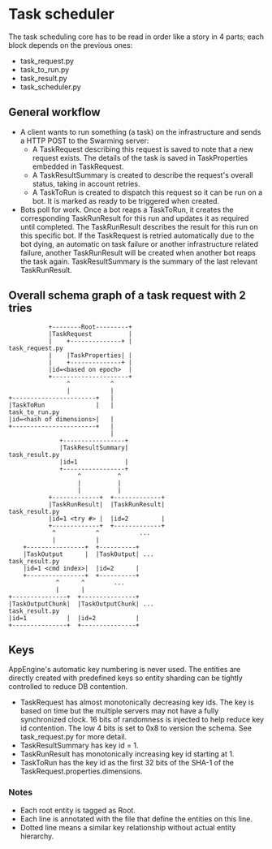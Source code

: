 # Task scheduler

The task scheduling core has to be read in order like a story in 4 parts; each
block depends on the previous ones:

  - task_request.py
  - task_to_run.py
  - task_result.py
  - task_scheduler.py


## General workflow

  - A client wants to run something (a task) on the infrastructure and sends a
    HTTP POST to the Swarming server:
    - A TaskRequest describing this request is saved to note that a new request
      exists. The details of the task is saved in TaskProperties embedded in
      TaskRequest.
    - A TaskResultSummary is created to describe the request's overall status,
      taking in account retries.
    - A TaskToRun is created to dispatch this request so it can be run on a
      bot. It is marked as ready to be triggered when created.
  - Bots poll for work. Once a bot reaps a TaskToRun, it creates the
    corresponding TaskRunResult for this run and updates it as required until
    completed. The TaskRunResult describes the result for this run on this
    specific bot. If the TaskRequest is retried automatically due to the bot
    dying, an automatic on task failure or another infrastructure related
    failure, another TaskRunResult will be created when another bot reaps the
    task again. TaskResultSummary is the summary of the last relevant
    TaskRunResult.


## Overall schema graph of a task request with 2 tries

               +--------Root---------+
               |TaskRequest          |
               |    +--------------+ |                           task_request.py
               |    |TaskProperties| |
               |    +--------------+ |
               |id=<based on epoch>  |
               +---------------------+
                    ^           ^
                    |           |
    +-----------------------+   |
    |TaskToRun              |   |                                 task_to_run.py
    |id=<hash of dimensions>|   |
    +-----------------------+   |
                                |
                  +-----------------+
                  |TaskResultSummary|                             task_result.py
                  |id=1             |
                  +-----------------+
                       ^          ^
                       |          |
                       |          |
               +-------------+  +-------------+
               |TaskRunResult|  |TaskRunResult|                   task_result.py
               |id=1 <try #> |  |id=2         |
               +-------------+  +-------------+
                ^           ^           ...
                |           |
        +----------------+  +----------+
        |TaskOutput      |  |TaskOutput| ...                      task_result.py
        |id=1 <cmd index>|  |id=2      |
        +----------------+  +----------+
                 ^      ^        ...
                 |      |
    +---------------+  +---------------+
    |TaskOutputChunk|  |TaskOutputChunk| ...                      task_result.py
    |id=1           |  |id=2           |
    +---------------+  +---------------+


## Keys

AppEngine's automatic key numbering is never used. The entities are directly
created with predefined keys so entity sharding can be tightly controlled to
reduce DB contention.

  - TaskRequest has almost monotonically decreasing key ids. The key is based on
    time but the multiple servers may not have a fully synchronized clock. 16
    bits of randomness is injected to help reduce key id contention. The low 4
    bits is set to 0x8 to version the schema. See task_request.py for more
    detail.
  - TaskResultSummary has key id = 1.
  - TaskRunResult has monotonically increasing key id starting at 1.
  - TaskToRun has the key id as the first 32 bits of the SHA-1 of the
    TaskRequest.properties.dimensions.

### Notes

  - Each root entity is tagged as Root.
  - Each line is annotated with the file that define the entities on this line.
  - Dotted line means a similar key relationship without actual entity hierarchy.
